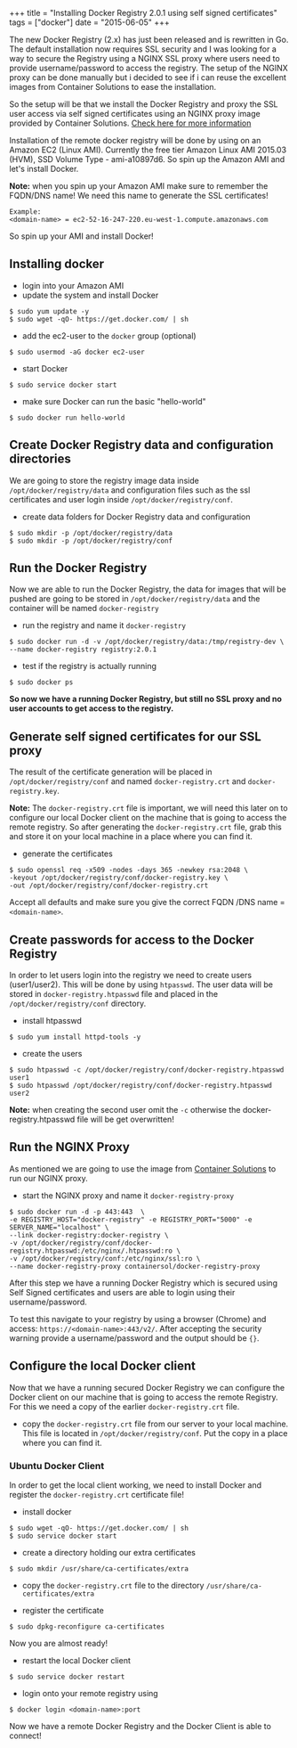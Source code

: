 +++
title = "Installing Docker Registry 2.0.1 using self signed certificates"
tags = ["docker"]
date = "2015-06-05"
+++

The new Docker Registry (2.x) has just been released and is rewritten in Go. The default installation now requires SSL security and I was looking for a way to secure the Registry using a NGINX SSL proxy where users need to provide username/password to access the registry. The setup of the NGINX proxy can be done manually but i decided to see if i can reuse the excellent images from Container Solutions to ease the installation.

So the setup will be that we install the Docker Registry and proxy the SSL user access via self signed certificates using an NGINX proxy image provided by Container Solutions. [Check here for more information](http://container-solutions.com/2015/04/running-secured-docker-registry-2-0/)

Installation of the remote docker registry will be done by using on an Amazon EC2 (Linux AMI). Currently the free tier Amazon Linux AMI 2015.03 (HVM), SSD Volume Type - ami-a10897d6. So spin up the Amazon AMI and let's install Docker.

**Note:** when you spin up your Amazon AMI make sure to remember the FQDN/DNS name! We need this name to generate the SSL certificates!

	Example:
	<domain-name> = ec2-52-16-247-220.eu-west-1.compute.amazonaws.com

So spin up your AMI and install Docker!

## Installing docker
- login into your Amazon AMI
- update the system and install Docker

```console
$ sudo yum update -y
$ sudo wget -qO- https://get.docker.com/ | sh
```

-  add the ec2-user to the `docker` group (optional)
```console
$ sudo usermod -aG docker ec2-user
```

- start Docker
```console
$ sudo service docker start
```

- make sure Docker can run the basic "hello-world"

```console
$ sudo docker run hello-world
```        

## Create Docker Registry data and configuration directories
We are going to store the registry image data inside `/opt/docker/registry/data` and configuration files such as the ssl certificates and user login inside `/opt/docker/registry/conf`.

- create data folders for Docker Registry data and configuration

```console
$ sudo mkdir -p /opt/docker/registry/data
$ sudo mkdir -p /opt/docker/registry/conf
```

## Run the Docker Registry
Now we are able to run the Docker Registry, the data for images that will be pushed are going to be stored in `/opt/docker/registry/data` and the container will be named `docker-registry`

- run the registry and name it `docker-registry`

```console
$ sudo docker run -d -v /opt/docker/registry/data:/tmp/registry-dev \
--name docker-registry registry:2.0.1
```

- test if the registry is actually running

```console
$ sudo docker ps
```
**So now we have a running Docker Registry, but still no SSL proxy and no user accounts to get access to the registry.**

## Generate self signed certificates for our SSL proxy
The result of the certificate generation will be placed in `/opt/docker/registry/conf` and named `docker-registry.crt` and `docker-registry.key`.

**Note:** The `docker-registry.crt` file is important, we will need this later on to configure our local Docker client on the machine that is going to access the remote registry. So after generating the `docker-registry.crt` file, grab this and store it on your local machine in a place where you can find it.

- generate the certificates

```console
$ sudo openssl req -x509 -nodes -days 365 -newkey rsa:2048 \
-keyout /opt/docker/registry/conf/docker-registry.key \
-out /opt/docker/registry/conf/docker-registry.crt
```

Accept all defaults and make sure you give the correct FQDN /DNS name = `<domain-name>`.

## Create passwords for access to the Docker Registry
In order to let users login into the registry we need to create users  (user1/user2). This will be done by using `htpasswd`. The user data will be stored in `docker-registry.htpasswd` file and placed in the `/opt/docker/registry/conf` directory.

- install htpasswd

```console
$ sudo yum install httpd-tools -y
```

- create the users

```console
$ sudo htpasswd -c /opt/docker/registry/conf/docker-registry.htpasswd user1
$ sudo htpasswd /opt/docker/registry/conf/docker-registry.htpasswd user2
```

**Note:** when creating the second user omit the `-c` otherwise the docker-registry.htpasswd file will be get overwritten!

## Run the NGINX Proxy
As mentioned we are going to use the image from [Container Solutions](http://container-solutions.com/2015/04/running-secured-docker-registry-2-0/) to run our NGINX proxy.

- start the NGINX proxy and name it `docker-registry-proxy`

```console
$ sudo docker run -d -p 443:443  \
-e REGISTRY_HOST="docker-registry" -e REGISTRY_PORT="5000" -e SERVER_NAME="localhost" \
--link docker-registry:docker-registry \
-v /opt/docker/registry/conf/docker-registry.htpasswd:/etc/nginx/.htpasswd:ro \
-v /opt/docker/registry/conf:/etc/nginx/ssl:ro \
--name docker-registry-proxy containersol/docker-registry-proxy
```

After this step we have a running Docker Registry which is secured using Self Signed certificates and users are able to login using their username/password.

To test this navigate to your registry by using a browser (Chrome) and access: `https://<domain-name>:443/v2/`. After accepting the security warning provide a username/password and the output should be `{}`.

## Configure the local Docker client
Now that we have a running secured Docker Registry we can configure the Docker client on our machine that is going to access the remote Registry. For this we need a copy of the earlier `docker-registry.crt` file.

- copy the `docker-registry.crt` file from our server to your local machine. This file is located in `/opt/docker/registry/conf`. Put the copy in a place where you can find it.

### Ubuntu Docker Client
In order to get the local client working, we need to install Docker and register the `docker-registry.crt` certificate file!

- install docker

```console
$ sudo wget -qO- https://get.docker.com/ | sh
$ sudo service docker start
```

- create a directory holding our extra certificates

```console
$ sudo mkdir /usr/share/ca-certificates/extra
```

- copy the `docker-registry.crt` file to the directory `/usr/share/ca-certificates/extra`

- register the certificate

```console
$ sudo dpkg-reconfigure ca-certificates
```

Now you are almost ready!

- restart the local Docker client

```console
$ sudo service docker restart
```

- login onto your remote registry using

```console
$ docker login <domain-name>:port
```

Now we have a remote Docker Registry and the Docker Client is able to connect!
